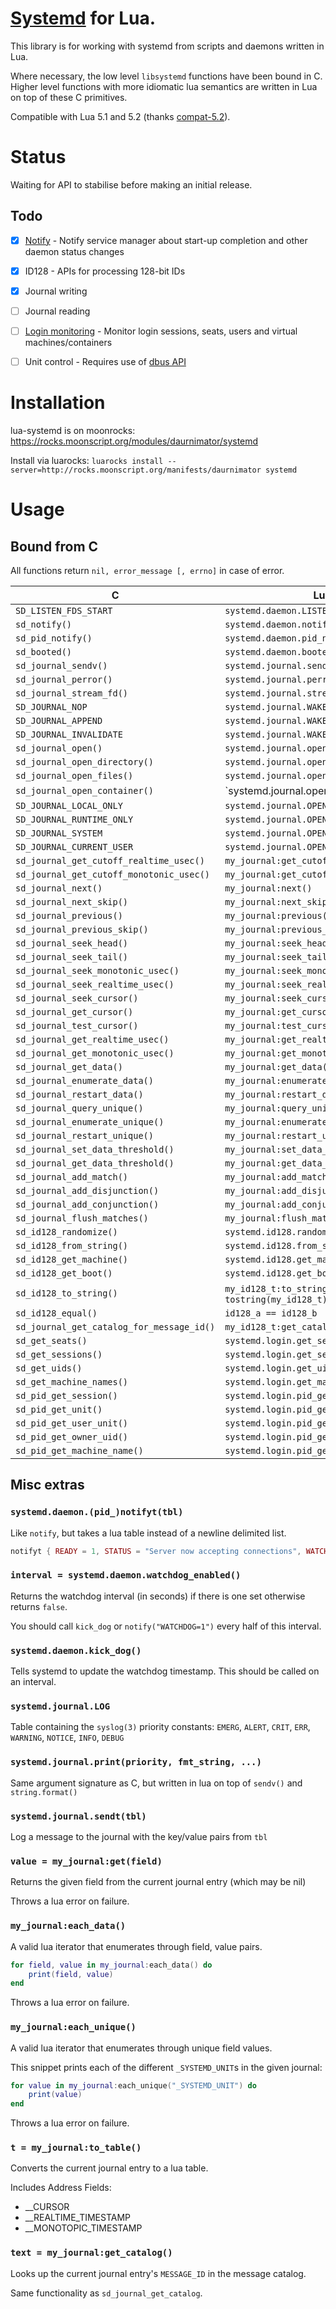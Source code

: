 # [Systemd](http://freedesktop.org/wiki/Software/systemd/) for Lua.

This library is for working with systemd from scripts and daemons written in Lua.

Where necessary, the low level `libsystemd` functions have been bound in C.
Higher level functions with more idiomatic lua semantics are written in Lua on top of these C primitives.

Compatible with Lua 5.1 and 5.2 (thanks [compat-5.2](https://github.com/hishamhm/lua-compat-5.2)).


# Status

Waiting for API to stabilise before making an initial release.


## Todo

  - [x] [Notify](http://www.freedesktop.org/software/systemd/man/sd_notify.html) - Notify service manager about start-up completion and other daemon status changes
  - [x] ID128 - APIs for processing 128-bit IDs
  - [x] Journal writing
  - [ ] Journal reading
  - [ ] [Login monitoring](http://www.freedesktop.org/software/systemd/man/sd_login_monitor.html) - Monitor login sessions, seats, users and virtual machines/containers
  - [ ] Unit control - Requires use of [dbus API](http://www.freedesktop.org/wiki/Software/systemd/dbus/)


# Installation

lua-systemd is on moonrocks: https://rocks.moonscript.org/modules/daurnimator/systemd

Install via luarocks: `luarocks install --server=http://rocks.moonscript.org/manifests/daurnimator systemd`


# Usage

## Bound from C

All functions return `nil, error_message [, errno]` in case of error.

C                                         | Lua
------------------------------------------|------------------------------------
`SD_LISTEN_FDS_START`                     | `systemd.daemon.LISTEN_FDS_START`
`sd_notify()`                             | `systemd.daemon.notify()`
`sd_pid_notify()`                         | `systemd.daemon.pid_notify()`
`sd_booted()`                             | `systemd.daemon.booted()`
`sd_journal_sendv()`                      | `systemd.journal.sendv()`
`sd_journal_perror()`                     | `systemd.journal.perror()`
`sd_journal_stream_fd()`                  | `systemd.journal.stream_fd()`
`SD_JOURNAL_NOP`                          | `systemd.journal.WAKEUP.NOP`
`SD_JOURNAL_APPEND`                       | `systemd.journal.WAKEUP.APPEND`
`SD_JOURNAL_INVALIDATE`                   | `systemd.journal.WAKEUP.INVALIDATE`
`sd_journal_open()`                       | `systemd.journal.open()`
`sd_journal_open_directory()`             | `systemd.journal.open_directory()`
`sd_journal_open_files()`                 | `systemd.journal.open_files()`
`sd_journal_open_container()`             | `systemd.journal.open_container()
`SD_JOURNAL_LOCAL_ONLY`                   | `systemd.journal.OPEN.LOCAL_ONLY`
`SD_JOURNAL_RUNTIME_ONLY`                 | `systemd.journal.OPEN.RUNTIME_ONLY`
`SD_JOURNAL_SYSTEM`                       | `systemd.journal.OPEN.SYSTEM`
`SD_JOURNAL_CURRENT_USER`                 | `systemd.journal.OPEN.CURRENT_USER`
`sd_journal_get_cutoff_realtime_usec()`   | `my_journal:get_cutoff_realtime_usec()`
`sd_journal_get_cutoff_monotonic_usec()`  | `my_journal:get_cutoff_monotonic_usec()`
`sd_journal_next()`                       | `my_journal:next()`
`sd_journal_next_skip()`                  | `my_journal:next_skip()`
`sd_journal_previous()`                   | `my_journal:previous()`
`sd_journal_previous_skip()`              | `my_journal:previous_skip()`
`sd_journal_seek_head()`                  | `my_journal:seek_head()`
`sd_journal_seek_tail()`                  | `my_journal:seek_tail()`
`sd_journal_seek_monotonic_usec()`        | `my_journal:seek_monotonic_usec()`
`sd_journal_seek_realtime_usec()`         | `my_journal:seek_realtime_usec()`
`sd_journal_seek_cursor()`                | `my_journal:seek_cursor()`
`sd_journal_get_cursor()`                 | `my_journal:get_cursor()`
`sd_journal_test_cursor()`                | `my_journal:test_cursor()`
`sd_journal_get_realtime_usec()`          | `my_journal:get_realtime_usec()`
`sd_journal_get_monotonic_usec()`         | `my_journal:get_monotonic_usec()`
`sd_journal_get_data()`                   | `my_journal:get_data()`
`sd_journal_enumerate_data()`             | `my_journal:enumerate_data()`
`sd_journal_restart_data()`               | `my_journal:restart_data()`
`sd_journal_query_unique()`               | `my_journal:query_unique()`
`sd_journal_enumerate_unique()`           | `my_journal:enumerate_unique()`
`sd_journal_restart_unique()`             | `my_journal:restart_unique()`
`sd_journal_set_data_threshold()`         | `my_journal:set_data_threshold()`
`sd_journal_get_data_threshold()`         | `my_journal:get_data_threshold()`
`sd_journal_add_match()`                  | `my_journal:add_match()`
`sd_journal_add_disjunction()`            | `my_journal:add_disjunction()`
`sd_journal_add_conjunction()`            | `my_journal:add_conjunction()`
`sd_journal_flush_matches()`              | `my_journal:flush_matches()`
`sd_id128_randomize()`                    | `systemd.id128.randomize()`
`sd_id128_from_string()`                  | `systemd.id128.from_string()`
`sd_id128_get_machine()`                  | `systemd.id128.get_machine()`
`sd_id128_get_boot()`                     | `systemd.id128.get_boot()`
`sd_id128_to_string()`                    | `my_id128_t:to_string()` and `tostring(my_id128_t)`
`sd_id128_equal()`                        | `id128_a == id128_b`
`sd_journal_get_catalog_for_message_id()` | `my_id128_t:get_catalog()`
`sd_get_seats()`                          | `systemd.login.get_seats()`
`sd_get_sessions()`                       | `systemd.login.get_sessions()`
`sd_get_uids()`                           | `systemd.login.get_uids()`
`sd_get_machine_names()`                  | `systemd.login.get_machine_names()`
`sd_pid_get_session()`                    | `systemd.login.pid_get_session()`
`sd_pid_get_unit()`                       | `systemd.login.pid_get_unit()`
`sd_pid_get_user_unit()`                  | `systemd.login.pid_get_user_unit()`
`sd_pid_get_owner_uid()`                  | `systemd.login.pid_get_owner_uid()`
`sd_pid_get_machine_name()`               | `systemd.login.pid_get_machine_name()`

## Misc extras

### `systemd.daemon.(pid_)notifyt(tbl)`

Like `notify`, but takes a lua table instead of a newline delimited list.

```lua
notifyt { READY = 1, STATUS = "Server now accepting connections", WATCHDOG = 1 }
```


### `interval = systemd.daemon.watchdog_enabled()`

Returns the watchdog interval (in seconds) if there is one set otherwise returns `false`.

You should call `kick_dog` or `notify("WATCHDOG=1")` every half of this interval.


### `systemd.daemon.kick_dog()`

Tells systemd to update the watchdog timestamp.
This should be called on an interval.


### `systemd.journal.LOG`

Table containing the `syslog(3)` priority constants: `EMERG`, `ALERT`, `CRIT`, `ERR`, `WARNING`, `NOTICE`, `INFO`, `DEBUG`


### `systemd.journal.print(priority, fmt_string, ...)`

Same argument signature as C, but written in lua on top of `sendv()` and `string.format()`


### `systemd.journal.sendt(tbl)`

Log a message to the journal with the key/value pairs from `tbl`


### `value = my_journal:get(field)`

Returns the given field from the current journal entry (which may be nil)

Throws a lua error on failure.


### `my_journal:each_data()`

A valid lua iterator that enumerates through field, value pairs.

```lua
for field, value in my_journal:each_data() do
	print(field, value)
end
```

Throws a lua error on failure.


### `my_journal:each_unique()`

A valid lua iterator that enumerates through unique field values.

This snippet prints each of the different `_SYSTEMD_UNIT`s in the given journal:

```lua
for value in my_journal:each_unique("_SYSTEMD_UNIT") do
	print(value)
end
```

Throws a lua error on failure.


### `t = my_journal:to_table()`

Converts the current journal entry to a lua table.

Includes Address Fields:
  - __CURSOR
  - __REALTIME_TIMESTAMP
  - __MONOTOPIC_TIMESTAMP


### `text = my_journal:get_catalog()`

Looks up the current journal entry's `MESSAGE_ID` in the message catalog.

Same functionality as `sd_journal_get_catalog`.

